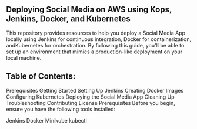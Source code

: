 ## Deploying Social Media on AWS using Kops, Jenkins, Docker, and Kubernetes

This repository provides resources to help you deploy a Social Media App locally using Jenkins for continuous integration, Docker for containerization, andKubernetes for orchestration. By following this guide, you'll be able to set up an environment that mimics a production-like deployment on your local machine.

## Table of Contents:

Prerequisites
Getting Started
Setting Up Jenkins
Creating Docker Images
Configuring Kubernetes
Deploying the Social Media App
Cleaning Up
Troubleshooting
Contributing
License
Prerequisites
Before you begin, ensure you have the following tools installed:

Jenkins
Docker
Minikube
kubectl
